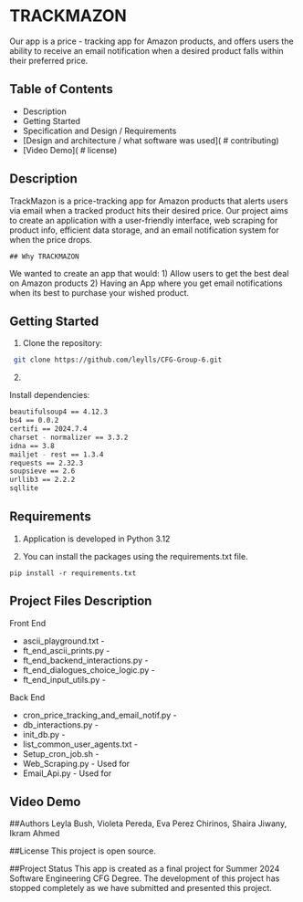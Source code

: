 

# TRACKMAZON
Our
app is a
price - tracking
app
for Amazon products, and offers users the ability to receive an email notification when a desired  product falls within their preferred price.



## Table of Contents

- Description
- Getting
Started
- Specification and Design / Requirements
- [Design and architecture / what software was used](  # contributing)
-  [Video Demo](  # license)



## Description

TrackMazon is a price-tracking app for Amazon products that alerts users via email when a tracked product hits their desired price. Our project aims to create an application with a user-friendly interface, web scraping for product info, efficient data storage, and an email notification system for when the price drops.


    ## Why TRACKMAZON
We wanted to create an app that would:
    1) Allow users to get the best deal on Amazon products
    2) Having an App where you get email notifications when its best to purchase your wished product.




## Getting Started
1. Clone the repository:
```bash
 git clone https://github.com/leylls/CFG-Group-6.git
```

2.
Install
dependencies:
```bash
beautifulsoup4 == 4.12.3
bs4 == 0.0.2
certifi == 2024.7.4
charset - normalizer == 3.3.2
idna == 3.8
mailjet - rest == 1.3.4
requests == 2.32.3
soupsieve == 2.6
urllib3 == 2.2.2
sqllite
```

## Requirements
1. Application is developed in Python 3.12

2. You can install the packages using the requirements.txt file.
 
```pip install -r requirements.txt  ```




## Project Files Description
Front End
* ascii_playground.txt -
* ft_end_ascii_prints.py -
* ft_end_backend_interactions.py -
* ft_end_dialogues_choice_logic.py -
* ft_end_input_utils.py -

 Back End
* cron_price_tracking_and_email_notif.py -
* db_interactions.py -
* init_db.py -
* list_common_user_agents.txt -
* Setup_cron_job.sh -
* Web_Scraping.py - Used for
* Email_Api.py - Used for

## Video Demo






##Authors
 Leyla Bush, Violeta Pereda, Eva Perez Chirinos, Shaira Jiwany, Ikram Ahmed



##License
This project is open source.



##Project Status
This app is created as a final project for Summer 2024 Software Engineering CFG Degree.
The development of this project has stopped completely as we have submitted and presented this project.


